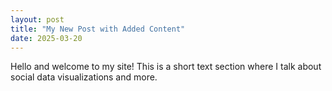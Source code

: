 ```yaml
---
layout: post
title: "My New Post with Added Content"
date: 2025-03-20
---
```


Hello and welcome to my site! This is a short text section
where I talk about social data visualizations and more.